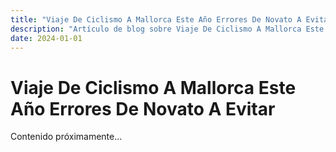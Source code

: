 ```yaml
---
title: "Viaje De Ciclismo A Mallorca Este Año Errores De Novato A Evitar"
description: "Artículo de blog sobre Viaje De Ciclismo A Mallorca Este Año Errores De Novato A Evitar"
date: 2024-01-01
---
```


# Viaje De Ciclismo A Mallorca Este Año Errores De Novato A Evitar

Contenido próximamente...
